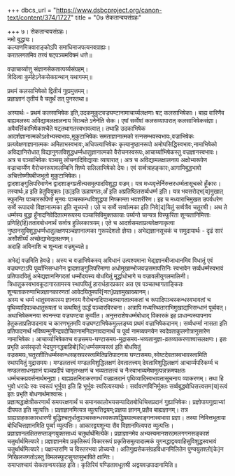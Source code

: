 +++
dbcs_url = "https://www.dsbcproject.org/canon-text/content/374/1727"
title = "0७ सेकतान्वयसंग्रहः"

+++
७। सेकतान्वयसंग्रहः।  
नमो बुद्धायः।  
कल्याणमित्रवाराङ्कोऽपि समाधिमाजपत्यनवग्राह्यः।  
करतलगतमिव तत्त्वं षट्पञ्चमविषमं धत्ते॥

वज्राचार्य्यात्तु संज्ञानसेकतात्पर्य्यसंग्रहम्।  
विदित्वा कुर्महेऽनेकसेकग्रन्थान् यथागमम्॥

प्रथमं कलसाभिषेको द्वितीयं गुह्यमुत्तमम्।  
प्रज्ञाज्ञानं तृतीयं वै चतुर्थं तत् पुनस्तथा॥

अस्यार्थः - प्रथमं कलसाभिषेक इति,उदकमुकुटवज्रघण्टानामाचार्य्यलक्षणाः षट् कलसाभिषेकाः। बाह्य वारिणैव बाह्यमलस्य अविद्यामलक्षालनाय सिञ्चते ऽनेनेति सेकः। एषां सर्व्वेषां कलसव्यापारात् कलसाभिषेकसंज्ञा। अवैवर्त्तिकाभिषेकाश्चैते षट्तथागतस्वभावत्वात्। तथाहि उदकाभिषेक आदर्शज्ञानात्मकोऽक्षोभ्यस्वभावः,मुकुटाभिषेकः समताज्ञानात्मको रत्नसम्भवस्वभावः,वज्राभिषेकः प्रत्यवेक्षणाज्ञानात्मकः अमिताभस्वभावः,अधिपत्याभिषेकः कृत्यानुष्ठानरूपो अमोघसिद्धिस्वभावः,नामाभिषेको अविद्यानिरोधात् विद्यानुगतविशुद्धधर्म्मधातुज्ञानात्मको वैरोचनस्वरूपः,आचार्य्याभिषेकस्तु वज्रज्ञानस्वभावः। अत्र च पञ्चाभिषेकः पञ्चसु लोचनादिविद्यायाः व्यापारात्। अत्र च अविद्यामलक्षालनाय अक्षोभ्यरूपेण वज्राचार्य्येण वैरोचनरूपावलम्बिनि शिष्ये सलिलाभिषेको देयः। एवं सर्व्वत्राहङ्कारः,आगामिबुद्धभावो अचित्तोष्णीषबीजभुतो मुकुटाभिषेकः।  
द्वादशाङ्गुलिपरिमाणेन द्वादशाङ्गप्रतीत्यसमुत्पादविशुद्धा वज्रम्। यत्र मध्यवृत्तेर्निरुत्तरधर्म्मतासूचको हूँकारः। तस्यार्थः,ह इति हेतुवियुक्तः [ऊ]इति ऊहापगतः,अँ इति अप्रतिष्ठितसर्व्वधर्म्म इति। यत्र भवसरोद्भ[व]मुखात् स्फुरन्ति पञ्चाररूपिणो मुनयः पञ्चस्कन्धविशुद्ध्या निष्क्रान्ता भवशरीरेण। इह च मध्याराभिमुखत उपर्यधरेण सर्व्वे रूपादयो विज्ञानात्मका इति सूच्यन्ते। एते च सर्व्वे सर्व्वात्मका इति निवे[द]यितुं सर्व्वत्रैव चतुरश्री। अथ ते धर्म्मस्य बुद्धा हूँनादनिवेदितात्मरूपस्य पञ्चासिविमुक्तकायाः पर्य्यन्ते चान्यत्र विस्फुरिता शून्यतानिमित्ताः प्रणिहि(हि)ततावबोधनार्थं सर्व्वत्र हुल्लिकात्रयम्। एते च आदर्शसमताप्रत्यवेक्षणाकृत्वा नुष्ठानसुविशुद्धधर्म्मधातुलक्षणपञ्चज्ञानात्मका गुरूपदेशतो ज्ञेयाः। अभेद्यज्ञानसूचकं च समुदायार्थः -
दृढं सारं असौशीर्य्यं अच्छेद्याभेद्यलक्षणम्।  
अदाहि अविनाशि च शून्यता वज्रमुच्यते॥

अभेद्यं वज्रमिति हेवज्रे। अस्य च वज्राभिषेकस्य् अविधानं उत्पश्यमाना भेद्यज्ञानबीजाधानमिव विधातुं एवं वज्रघण्टाऽपि पूर्व्वाभिसन्धानेन द्वादशाङ्गुलिपरिमाणा अधोमुखाम्भोजवज्रसमापत्तिनिः स्वभावेन सर्व्वधर्म्मस्वभावं प्रतिपादयितुं अभेद्यज्ञाननिगदतां धर्म्मोदयस्य बोधयितुं मूर्द्धाधोभागे च वज्रावलीयुगलमालिनी। त्रिधातुकस्वभावकूटागारतामस्य स्थापयितुं हारार्धहारप्रकार अत एव पञ्चतथागताङ्कितः शून्यताकरुणाभिन्नज्ञानकारणतां आवेदयितुमपरि[णत]प्रज्ञामुखाख्यानम्।  
अस्य च धर्म्म धातुस्वरूपस्य ज्ञानस्य वैरोचनादिपञ्चतथागतात्मकतां च रूपादिपञ्चस्कन्धस्वभावतां च पृथिव्यादिपञ्चधातुरूपतां च कथयितुं ऊर्द्धं पञ्चारविरचना। अत्रापि मध्यस्थिताराभिमुखाद्यभिसन्धानं पूर्व्ववत्। अथाभिषेकमनया स्वनन्त्या वज्रघण्टया कुर्व्वीत। अनुत्तराशेषधर्म्मबोधाद् विकारकं इह प्राधान्यस्यापनाय हेतुकताप्रतिपादनाय च कारणभूतमपि वज्रघण्टाभिषेकमुल्लङ्घ्य प्रथमं वज्राभिषेकदानम्। सर्व्वधर्म्मा नासता इति प्रतिपादनार्थं भविष्यन्मुनीन्द्रपदोचितनामनिदानावदानार्थं च पूर्व्व नामव्यपनयेन स्वदेवताकुलगोत्रानुसारेण नामाभिषेकः। आचार्य्याभिषेकश्च वज्रसमय-घण्टासमय-मुद्रासमय-भव्यतानुज्ञा-व्रतव्याकरणाश्वासलक्षणः। इतः प्रभृति असंस्कृतो भेदयुगनद्धबाहिबो[धि]धर्म्मसमयस्त्वं इति बोधयितुं वज्रसमयः,चतुरशीतिधर्म्मस्कन्धसहस्रपरस्त्वमितिप्रतिपादनाय घण्टासमयः,स्वेष्टदेवतास्वभावस्त्वमिति स्थापयितुं मुद्रासमयः। मण्डलतत्त्वं मण्डलविशुद्धिलक्षणं देवतातत्त्वम् देवताविशुद्धिलक्षणं आचार्य्यपरिकर्म्म च मण्डलसाधनज्ञानं पञ्चप्रदीपं चामृतभक्षणं च भव्यतातत्त्वं च नैःस्वाभाव्यमेषामुत्पन्नक्रमपक्षतः धर्म्मचक्रप्रवर्त्तनार्थमनुज्ञा। बाह्यव्रतनिराकरणार्थं वज्रव्रतदानं पृथिव्यादिस्वभावतासूचनाय व्याकरणम्। तथा हि भुवो धरादेः स्वः स्वरूपं भूर्भूया इति हि भूर्भुवः स्वरित्यस्यार्थः। सर्वावरणविनिर्मुक्तः सर्व्वबुद्धबोधिसत्त्वसम[य]स्त्वं इतः प्रभृति बोधनार्थमाश्वासः।  
प्रज्ञाश्रद्धाक्षेत्रीकरणार्थं समयरक्षणार्थं च समानकालोभयसम्पादितबोधिचित्तप्रदानं गुह्याभिषेकः। प्रज्ञोपायगुह्याभ्यां दीपयत इति व्युत्पत्तिः। प्रज्ञाज्ञानमित्यत्र व्युत्पत्तिद्वयम्;प्रज्ञया ज्ञानम्,प्रज्ञैव बाह्यज्ञानम्। तत्र ग्राह्यग्राहकाकारधारणी बुद्धिश्चतुर्धातुपञ्चस्कन्धस्वरूपषद्धिषयात्मकाङ्गनास्वभावा प्रज्ञा। तस्या निमित्तभूताया बोधिचित्तज्ञानमिति पूर्व्वा व्युत्पत्तिः। आकारद्वयशून्या सैव विज्ञानमित्यपरा व्युत्पत्तिः। प्रज्ञाज्ञानलक्षितसप्ताङ्गयुक्तसाध्यं चतुर्थार्थमित्येके। प्रज्ञाज्ञानमेव अभ्यस्यमानशरदमलगगनसङ्काशं चतुर्थार्थमित्यपरे। प्रज्ञाज्ञानमेव प्रकृतिरूपं विकाररूपं प्रकृतिसमुत्पादात्मकं युगनद्धाद्वयवाहिसुविशुद्धस्वभावं चतुर्थार्थमित्यपरे। पक्षान्तराणि च विस्तरभया न्नोच्यन्ते। अतिगुह्यसेकसंग्रहविधानमिलितेन पुण्ययुतश्लो[के]न निखिलजगतोऽस्तु विमलस्फुटसुगतसुभाषिते क्षान्तिः।  
समाप्तश्चायं सेकतान्वयसंग्रह इति। कृतिरियं पण्डितावधूतश्री अद्वयवज्रपादानामिति॥

